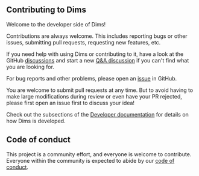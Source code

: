 ## Contributing to Dims

Welcome to the developer side of Dims!

Contributions are always welcome.
This includes reporting bugs or other issues, submitting pull requests, requesting new features, etc.

If you need help with using Dims or contributing to it, have a look at the GitHub [discussions](https://github.com/pydray/dims/discussions) and start a new [Q&A discussion](https://github.com/pydray/dims/discussions/categories/q-a) if you can't find what you are looking for.

For bug reports and other problems, please open an [issue](https://github.com/pydray/dims/issues/new) in GitHub.

You are welcome to submit pull requests at any time.
But to avoid having to make large modifications during review or even have your PR rejected, please first open an issue first to discuss your idea!

Check out the subsections of the [Developer documentation](https://pydray.github.io/dims/developer/index.html) for details on how Dims is developed.

## Code of conduct

This project is a community effort, and everyone is welcome to contribute.
Everyone within the community is expected to abide by our [code of conduct](https://github.com/pydray/dims/blob/main/CODE_OF_CONDUCT.md).
